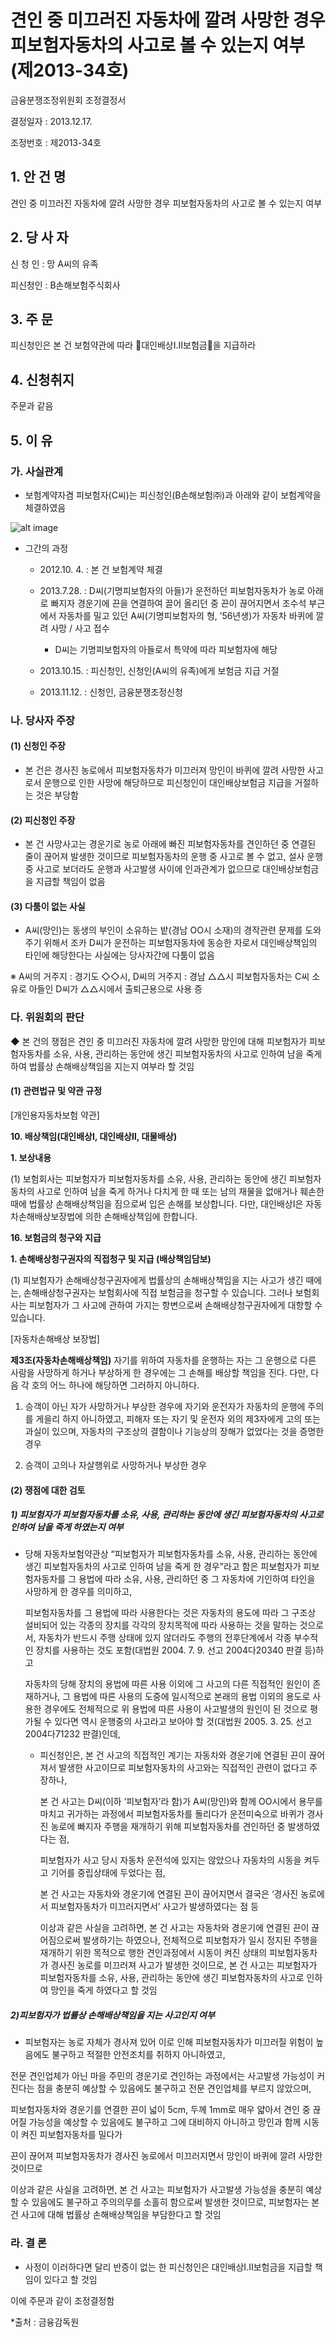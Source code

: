 # 견인 중 미끄러진 자동차에 깔려 사망한 경우 피보험자동차의 사고로 볼 수 있는지 여부(제2013-34호)


금융분쟁조정위원회 조정결정서

결정일자 : 2013.12.17.
 
조정번호 : 제2013-34호

## 1. 안 건 명
견인 중 미끄러진 자동차에 깔려 사망한 경우 피보험자동차의 사고로 볼 수 있는지 여부

## 2. 당 사 자 

신 청 인  :  망 A씨의 유족
              
피신청인  :  B손해보험주식회사
              
              
## 3. 주    문

피신청인은 본 건 보험약관에 따라 󰡔대인배상Ⅰ․Ⅱ보험금󰡕을 지급하라

## 4. 신청취지 

주문과 같음

## 5. 이   유 
### 가. 사실관계 

* 보험계약자겸 피보험자(C씨)는 피신청인(B손해보험㈜)과 아래와 같이 보험계약을 체결하였음

![alt image](https://raw.githubusercontent.com/aijinet/bodoc-claim-contents/master/contents/images/153_1.PNG)

<!--
보험상품명
보험기간
보험계약자 겸
피보험자
주요보장내용
개인용
자동차보험
'12.10.4. 
~
‘13.10.4.
C씨
(’61년생)
- 대인배상Ⅰ: 자동차손해배상보장법상 한도
- 대인배상Ⅱ: 1인당 무한
- 대물배상  : 1사고당 3천만원 한도
- 자기신체사고 : 1인당 사망․후유장해 3천만원, 부상 1천5백만원
- 무보험자동차에 의한 상해 : 1인당 2억원 한도
- 가족운전자 한정운전 특약
-->


* 그간의 과정

  * 2012.10. 4. : 본 건 보험계약 체결

  * 2013.7.28. : D씨(기명피보험자의 아들)가 운전하던 피보험자동차가 농로 아래로 빠지자 경운기에 끈을 연결하여 끌어 올리던 중 끈이 끊어지면서 조수석 부근에서 자동차를 밀고 있던 A씨(기명피보험자의 형, ’56년생)가 자동차 바퀴에 깔려 사망 / 사고 접수

      * D씨는 기명피보험자의 아들로서 특약에 따라 피보험자에 해당

  * 2013.10.15. : 피신청인, 신청인(A씨의 유족)에게 보험금 지급 거절

  * 2013.11.12. : 신청인, 금융분쟁조정신청

### 나. 당사자 주장 

#### (1) 신청인 주장 

* 본 건은 경사진 농로에서 피보험자동차가 미끄러져 망인이 바퀴에 깔려 사망한 사고로서 운행으로 인한 사망에 해당하므로 피신청인이 대인배상보험금 지급을 거절하는 것은 부당함

#### (2) 피신청인 주장

* 본 건 사망사고는 경운기로 농로 아래에 빠진 피보험자동차를 견인하던 중 연결된 줄이 끊어져 발생한 것이므로 피보험자동차의 운행 중 사고로 볼 수 없고, 설사 운행 중 사고로 보더라도 운행과 사고발생 사이에 인과관계가 없으므로 대인배상보험금을 지급할 책임이 없음 

#### (3) 다툼이 없는 사실

* A씨(망인)는 동생의 부인이 소유하는 밭(경남 OO시 소재)의 경작관련 문제를 도와주기 위해서 조카 D씨가 운전하는 피보험자동차에 동승한 자로서 대인배상책임의 타인에 해당한다는 사실에는 당사자간에 다툼이 없음

※ A씨의 거주지 : 경기도  ◇◇시, D씨의 거주지 : 경남 △△시
피보험자동차는 C씨 소유로 아들인 D씨가 △△시에서 출퇴근용으로 사용 증
                
### 다. 위원회의 판단

◆ 본 건의 쟁점은 견인 중 미끄러진 자동차에 깔려 사망한 망인에 대해 피보험자가 피보험자동차를 소유, 사용, 관리하는 동안에 생긴 피보험자동차의 사고로 인하여 남을 죽게 하여 법률상 손해배상책임을 지는지 여부라 할 것임

#### (1) 관련법규 및 약관 규정

[개인용자동차보험 약관]

**10. 배상책임(대인배상Ⅰ, 대인배상Ⅱ, 대물배상)**
   
   **1. 보상내용**
    
   (1) 보험회사는 피보험자가 피보험자동차를 소유, 사용, 관리하는 동안에 생긴 피보험자동차의 사고로 인하여 남을 죽게 하거나 다치게 한 때 또는 남의 재물을 없애거나 훼손한 때에 법률상 손해배상책임을 짐으로써 입은 손해를 보상합니다. 다만, 대인배상Ⅰ은 자동차손해배상보장법에 의한 손해배상책임에 한합니다.

**16. 보험금의 청구와 지급**

**1. 손해배상청구권자의 직접청구 및 지급 (배상책임담보)**

(1) 피보험자가 손해배상청구권자에게 법률상의 손해배상책임을 지는 사고가 생긴 때에는, 손해배상청구권자는 보험회사에 직접 보험금을 청구할 수 있습니다. 그러나 보험회사는 피보험자가 그 사고에 관하여 가지는 항변으로써 손해배상청구권자에게 대항할 수 있습니다.


[자동차손해배상 보장법]

**제3조(자동차손해배상책임)** 자기를 위하여 자동차를 운행하는 자는 그 운행으로 다른 사람을 사망하게 하거나 부상하게 한 경우에는 그 손해를 배상할 책임을 진다. 다만, 다음 각 호의 어느 하나에 해당하면 그러하지 아니하다.
     
1. 승객이 아닌 자가 사망하거나 부상한 경우에 자기와 운전자가 자동차의 운행에 주의를 게을리 하지 아니하였고, 피해자 또는 자기 및 운전자 외의 제3자에게 고의 또는 과실이 있으며, 자동차의 구조상의 결함이나 기능상의 장해가 없었다는 것을 증명한 경우
     
2. 승객이 고의나 자살행위로 사망하거나 부상한 경우


#### (2) 쟁점에 대한 검토


##### 1) 피보험자가 피보험자동차를 소유, 사용, 관리하는 동안에 생긴 피보험자동차의 사고로 인하여 남을 죽게 하였는지 여부

* 당해 자동차보험약관상 “피보험자가 피보험자동차를 소유, 사용, 관리하는 동안에 생긴 피보험자동차의 사고로 인하여 남을 죽게 한 경우”라고 함은 피보험자가 피보험자동차를 그 용법에 따라 소유, 사용, 관리하던 중 그 자동차에 기인하여 타인을 사망하게 한 경우를 의미하고,

     피보험자동차를 그 용법에 따라 사용한다는 것은 자동차의 용도에 따라 그 구조상 설비되어 있는 각종의 장치를 각각의 장치목적에 따라 사용하는 것을 말하는 것으로서, 자동차가 반드시 주행 상태에 있지 않더라도 주행의 전후단계에서 각종 부수적인 장치를 사용하는 것도 포함(대법원 2004. 7. 9. 선고 2004다20340 판결 등)하고

     자동차의 당해 장치의 용법에 따른 사용 이외에 그 사고의 다른 직접적인 원인이 존재하거나, 그 용법에 따른 사용의 도중에 일시적으로 본래의 용법 이외의 용도로 사용한 경우에도 전체적으로 위 용법에 따른 사용이 사고발생의 원인이 된 것으로 평가될 수 있다면 역시 운행중의 사고라고 보아야 할 것(대법원 2005. 3. 25. 선고 2004다71232 판결)인데,

  * 피신청인은, 본 건 사고의 직접적인 계기는 자동차와 경운기에 연결된 끈이 끊어져서 발생한 사고이므로 피보험자동차의 사고와는 직접적인 관련이 없다고 주장하나, 

       본 건 사고는 D씨(이하 ‘피보험자’라 함)가 A씨(망인)와 함께 OO시에서 용무를 마치고 귀가하는 과정에서 피보험자동차를 돌리다가 운전미숙으로 바퀴가 경사진 농로에 빠지자 주행을 재개하기 위해 피보험자동차를 견인하던 중 발생하였다는 점, 

       피보험자가 사고 당시 자동차 운전석에 있지는 않았으나 자동차의 시동을 켜두고 기어를 중립상태에 두었다는 점, 

       본 건 사고는 자동차와 경운기에 연결된 끈이 끊어지면서 결국은 ‘경사진 농로에서 피보험자동차가 미끄러지면서’ 사고가 발생하였다는 점 등

       이상과 같은 사실을 고려하면, 본 건 사고는 자동차와 경운기에 연결된 끈이 끊어짐으로써 발생하기는 하였으나, 전체적으로 피보험자가 일시 정지된 주행을 재개하기 위한 목적으로 행한 견인과정에서 시동이 켜진 상태의 피보험자동차가 경사진 농로를 미끄러져 사고가 발생한 것이므로, 본 건 사고는 피보험자가 피보험자동차를 소유, 사용, 관리하는 동안에 생긴 피보험자동차의 사고로 인하여 망인을 죽게 하였다고 할 것임

##### 2)피보험자가 법률상 손해배상책임을 지는 사고인지 여부

* 피보험자는 농로 자체가 경사져 있어 이로 인해 피보험자동차가 미끄러질 위험이 높음에도 불구하고 적절한 안전조치를 취하지 아니하였고,

전문 견인업체가 아닌 마을 주민의 경운기로 견인하는 과정에서는 사고발생 가능성이 커진다는 점을 충분히 예상할 수 있음에도 불구하고 전문 견인업체를 부르지 않았으며,

피보험자동차와 경운기를 연결한 끈이 넓이 5cm, 두께 1mm로 매우 얇아서 견인 중 끊어질 가능성을 예상할 수 있음에도 불구하고 그에 대비하지 아니하고 망인과 함께 시동이 켜진 피보험자동차를 밀다가

끈이 끊어져 피보험자동차가 경사진 농로에서 미끄러지면서 망인이 바퀴에 깔려 사망한 것이므로 

이상과 같은 사실을 고려하면, 본 건 사고는 피보험자가 사고발생 가능성을 충분히 예상할 수 있음에도 불구하고 주의의무를 소홀히 함으로써 발생한 것이므로, 피보험자는 본 건 사고에 대해 법률상 손해배상책임을 부담한다고 할 것임

                                                                 
### 라. 결 론   
* 사정이 이러하다면 달리 반증이 없는 한 피신청인은 대인배상Ⅰ․Ⅱ보험금을 지급할 책임이 있다고 할 것임

이에 주문과 같이 조정결정함


*출처 : 금융감독원
